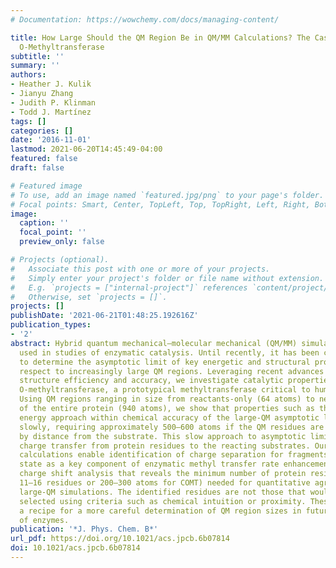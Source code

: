 ```yaml
---
# Documentation: https://wowchemy.com/docs/managing-content/

title: How Large Should the QM Region Be in QM/MM Calculations? The Case of Catechol
  O-Methyltransferase
subtitle: ''
summary: ''
authors:
- Heather J. Kulik
- Jianyu Zhang
- Judith P. Klinman
- Todd J. Martínez
tags: []
categories: []
date: '2016-11-01'
lastmod: 2021-06-20T14:45:49-04:00
featured: false
draft: false

# Featured image
# To use, add an image named `featured.jpg/png` to your page's folder.
# Focal points: Smart, Center, TopLeft, Top, TopRight, Left, Right, BottomLeft, Bottom, BottomRight.
image:
  caption: ''
  focal_point: ''
  preview_only: false

# Projects (optional).
#   Associate this post with one or more of your projects.
#   Simply enter your project's folder or file name without extension.
#   E.g. `projects = ["internal-project"]` references `content/project/deep-learning/index.md`.
#   Otherwise, set `projects = []`.
projects: []
publishDate: '2021-06-21T01:48:25.192616Z'
publication_types:
- '2'
abstract: Hybrid quantum mechanical–molecular mechanical (QM/MM) simulations are widely
  used in studies of enzymatic catalysis. Until recently, it has been cost prohibitive
  to determine the asymptotic limit of key energetic and structural properties with
  respect to increasingly large QM regions. Leveraging recent advances in electronic
  structure efficiency and accuracy, we investigate catalytic properties in catechol
  O-methyltransferase, a prototypical methyltransferase critical to human health.
  Using QM regions ranging in size from reactants-only (64 atoms) to nearly one-third
  of the entire protein (940 atoms), we show that properties such as the activation
  energy approach within chemical accuracy of the large-QM asymptotic limits rather
  slowly, requiring approximately 500–600 atoms if the QM residues are chosen simply
  by distance from the substrate. This slow approach to asymptotic limit is due to
  charge transfer from protein residues to the reacting substrates. Our large QM/MM
  calculations enable identification of charge separation for fragments in the transition
  state as a key component of enzymatic methyl transfer rate enhancement. We introduce
  charge shift analysis that reveals the minimum number of protein residues (approximately
  11–16 residues or 200–300 atoms for COMT) needed for quantitative agreement with
  large-QM simulations. The identified residues are not those that would be typically
  selected using criteria such as chemical intuition or proximity. These results provide
  a recipe for a more careful determination of QM region sizes in future QM/MM studies
  of enzymes.
publication: '*J. Phys. Chem. B*'
url_pdf: https://doi.org/10.1021/acs.jpcb.6b07814
doi: 10.1021/acs.jpcb.6b07814
---
```


